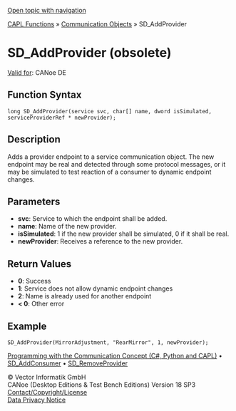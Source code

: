 [Open topic with navigation](../../../../../CANoeDEFamily.htm#Topics/CAPLFunctions/CommunicationObjects/Functions/CAPLfunctionSDAddProvider.md)

[CAPL Functions](../../CAPLfunctions.md) » [Communication Objects](../CAPLfunctionsCOOverview.md) » SD_AddProvider

# SD_AddProvider (obsolete)

[Valid for](../../../Shared/FeatureAvailability.md): CANoe DE

## Function Syntax

```plaintext
long SD_AddProvider(service svc, char[] name, dword isSimulated, serviceProviderRef * newProvider);
```

## Description

Adds a provider endpoint to a service communication object. The new endpoint may be real and detected through some protocol messages, or it may be simulated to test reaction of a consumer to dynamic endpoint changes.

## Parameters

- **svc**: Service to which the endpoint shall be added.
- **name**: Name of the new provider.
- **isSimulated**: 1 if the new provider shall be simulated, 0 if it shall be real.
- **newProvider**: Receives a reference to the new provider.

## Return Values

- **0**: Success
- **1**: Service does not allow dynamic endpoint changes
- **2**: Name is already used for another endpoint
- **< 0**: Other error

## Example

```plaintext
SD_AddProvider(MirrorAdjustment, "RearMirror", 1, newProvider);
```

[Programming with the Communication Concept (C#, Python and CAPL)](../../../CANoeCANalyzer/CommunicationConcept/Programming/CCP.md) • [SD_AddConsumer](CAPLfunctionSDAddConsumer.md) • [SD_RemoveProvider](CAPLfunctionSDRemoveProvider.md)

© Vector Informatik GmbH  
CANoe (Desktop Editions & Test Bench Editions) Version 18 SP3  
[Contact/Copyright/License](../../../Shared/ContactCopyrightLicense.md)  
[Data Privacy Notice](https://www.vector.com/int/en/company/get-info/privacy-policy/)